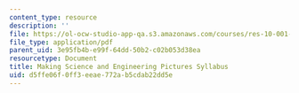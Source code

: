 ```yaml
---
content_type: resource
description: ''
file: https://ol-ocw-studio-app-qa.s3.amazonaws.com/courses/res-10-001-making-science-and-engineering-pictures-a-practical-guide-to-presenting-your-work-spring-2016/d5ffe06f0ff3eeae772ab5cdab22dd5e_MITRES_10_001S16_syllabus.pdf
file_type: application/pdf
parent_uid: 3e95fb4b-e99f-64dd-50b2-c02b053d38ea
resourcetype: Document
title: Making Science and Engineering Pictures Syllabus
uid: d5ffe06f-0ff3-eeae-772a-b5cdab22dd5e
---
```

